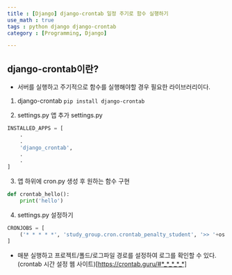 ```yaml
---
title : [Django] django-crontab 일정 주기로 함수 실행하기
use_math : true
tags : python django django-crontab
category : [Programming, Django]

---
```


## django-crontab이란?
- 서버를 실행하고 주기적으로 함수를 실행해야할 경우 필요한 라이브러리이다.

1. django-crontab
`pip install django-crontab`

2. settings.py 앱 추가
settings.py
```python
INSTALLED_APPS = [
    .
    .
    'django_crontab',
    .
    .
]
```

3. 앱 하위에 cron.py 생성 후 원하는 함수 구현
```python
def crontab_hello():
    print('hello')
```

4. settings.py 설정하기
```python
CRONJOBS = [
    ('* * * * *', 'study_group.cron.crontab_penalty_student', '>> '+os.path.join(BASE_DIR, 'stady/log/cron.log')),
]
```
- 매분 실행하고 프로젝트/폴드/로그파일 경로를 설정하여 로그를 확인할 수 있다.
(crontab 시간 설정 웹 사이트)[https://crontab.guru/#*_*_*_*_*]